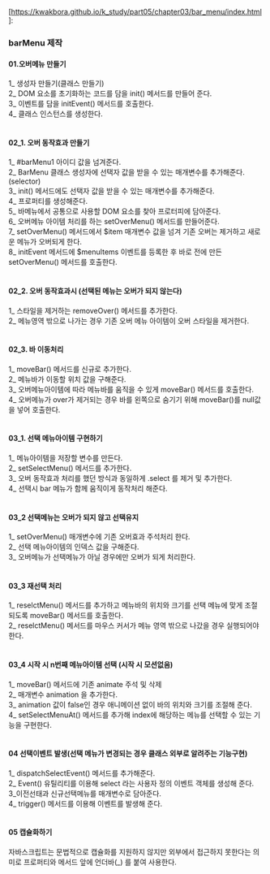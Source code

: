 [https://kwakbora.github.io/k_study/part05/chapter03/bar_menu/index.html]: 



### barMenu 제작 

#### 01.오버메뉴 만들기 

1_ 생성자 만들기(클래스 만들기)<br />
2_ DOM 요소를 초기화하는 코드를 담을 init() 메서드를 만들어 준다.<br />
3_ 이벤트를 담을 initEvent() 메서드를 호출한다.<br />
4_ 클래스 인스턴스를 생성한다.<br /><br />

#### 02_1. 오버 동작효과 만들기

1_ #barMenu1 아이디 값을 넘겨준다.<br />
2_ BarMenu 클래스 생성자에 선택자 값을 받을 수 있는 매개변수를 추가해준다.(selector)<br />
3_ init() 메서드에도 선택자 값을 받을 수 있는 매개변수를 추가해준다.<br />
4_ 프로퍼티를 생성해준다.<br />
5_ 바메뉴에서 공통으로 사용할 DOM 요소를 찾아 프로터피에 담아준다.<br />
6_ 오버메뉴 아이템 처리를 하는 setOverMenu() 메서드를 만들어준다.<br />
7_ setOverMenu() 메서드에서 $item 매개변수 값을 넘겨 기존 오버는 제거하고 새로운 메뉴가 오버되게 한다.<br />
8_ initEvent 메서드에 $menuItems 이벤트를 등록한 후 바로 전에 만든 setOverMenu() 메서드를 호출한다.<br /><br />

#### 02_2. 오버 동작효과시 (선택된 메뉴는 오버가 되지 않는다)

1_ 스타일을 제거하는 removeOver() 메서드를 추가한다.<br />
2_ 메뉴영역 밖으로 나가는 경우 기존 오버 메뉴 아이템이 오버 스타일을 제거한다.<br /><br />

#### 02_3. 바 이동처리

1_ moveBar() 메서드를 신규로 추가한다.<br />
2_ 메뉴바가 이동할 위치 값을 구해준다.<br />
3_ 오버메뉴아이템에 따라 메뉴바를 움직을 수 있게 moveBar() 메서드를 호출한다.<br />
4_ 오버메뉴가 over가 제거되는 경우 바를 왼쪽으로 숨기기 위해 moveBar()를 null값을 넣어 호출한다.<br /><br />

#### 03_1. 선택 메뉴아이템 구현하기

1_ 메뉴아이템을 저장할 변수를 만든다.<br />
2_ setSelectMenu() 메서드를 추가한다.<br />
3_ 오버 동작효과 처리를 했던 방식과 동일하게 .select 를 제거 및 추가한다.<br />
4_ 선택시 bar 메뉴가 함께 움직이게 동작처리 해준다.<br /><br />

#### 03_2 선택메뉴는 오버가 되지 않고 선택유지

1_ setOverMenu() 매개변수에 기존 오버효과 주석처리 한다.<br />
2_ 선택 메뉴아이템의 인덱스 값을 구해준다.<br />
3_ 오버메뉴가 선택메뉴가 아닐 경우에만 오버가 되게 처리한다.<br /><br />

#### 03_3 재선택 처리

1_ reselctMenu() 메서드를 추가하고 메뉴바의 위치와 크기를 선택 메뉴에 맞게 조절되도록 moveBar() 메서드를 호출한다.<br />
2_ reselctMenu() 메서드를 마우스 커서가 메뉴 영역 밖으로 나갔을 경우 실행되어야 한다.<br /><br />

#### 03_4 시작 시 n번째 메뉴아이템 선택 (시작 시 모션없음)

1_  moveBar() 메서드에 기존 animate 주석 및 삭제<br />
2_ 매개변수 animation 을 추가한다.<br />
3_  animation 값이 false인 경우 애니메이션 없이 바의 위치와 크기를 조절해 준다.<br />
4_ setSelectMenuAt() 메서드를 추가해  index에 해당하는 메뉴를 선택할 수 있는 기능을 구현한다.<br /><br />

#### 04 선택이벤트 발생(선택 메뉴가 변경되는 경우 클래스 외부로 알려주는 기능구현)

1_ dispatchSelectEvent() 메서드를 추가해준다.<br />
2_ Event() 유틸리티를 이용해 select 라는 사용자 정의 이벤트 객체를 생성해 준다.<br />
3_이전선태과 신규선택메뉴를 매개변수로 담아준다.<br />
4_ trigger() 메서드를 이용해 이벤트를 발생해 준다.<br /><br />

#### 05 캡슐화하기

자바스크립트는 문법적으로 캡슐화를 지원하지 않지만 외부에서 접근하지 못한다는 의미로 프로퍼티와 메서드 앞에 언더바(_) 를 붙여 사용한다.




